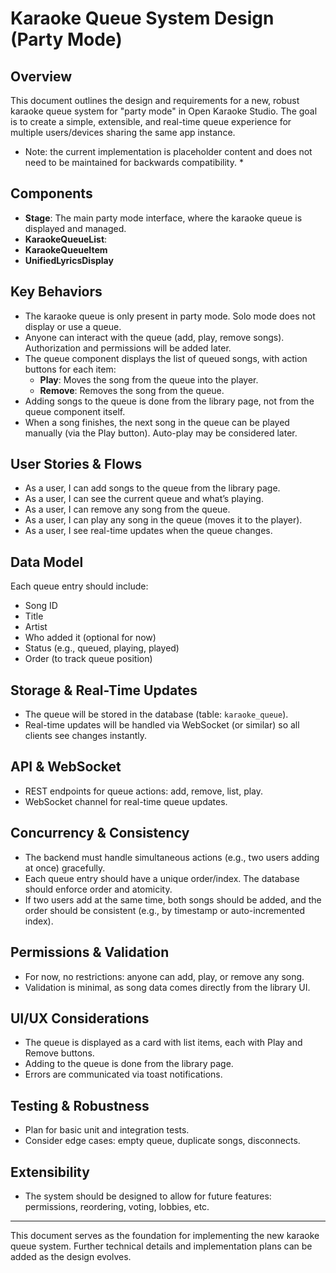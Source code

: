 # Karaoke Queue System Design (Party Mode)

## Overview
This document outlines the design and requirements for a new, robust karaoke queue system for "party mode" in Open Karaoke Studio. The goal is to create a simple, extensible, and real-time queue experience for multiple users/devices sharing the same app instance.

* Note: the current implementation is placeholder content and does not need to be maintained for backwards compatibility. *

## Components
- **Stage**: The main party mode interface, where the karaoke queue is displayed and managed.
- **KaraokeQueueList**: 
- **KaraokeQueueItem** 
- **UnifiedLyricsDisplay**

## Key Behaviors
- The karaoke queue is only present in party mode. Solo mode does not display or use a queue.
- Anyone can interact with the queue (add, play, remove songs). Authorization and permissions will be added later.
- The queue component displays the list of queued songs, with action buttons for each item:
  - **Play**: Moves the song from the queue into the player.
  - **Remove**: Removes the song from the queue.
- Adding songs to the queue is done from the library page, not from the queue component itself.
- When a song finishes, the next song in the queue can be played manually (via the Play button). Auto-play may be considered later.

## User Stories & Flows
- As a user, I can add songs to the queue from the library page.
- As a user, I can see the current queue and what’s playing.
- As a user, I can remove any song from the queue.
- As a user, I can play any song in the queue (moves it to the player).
- As a user, I see real-time updates when the queue changes.

## Data Model
Each queue entry should include:
- Song ID
- Title
- Artist
- Who added it (optional for now)
- Status (e.g., queued, playing, played)
- Order (to track queue position)

## Storage & Real-Time Updates
- The queue will be stored in the database (table: `karaoke_queue`).
- Real-time updates will be handled via WebSocket (or similar) so all clients see changes instantly.

## API & WebSocket
- REST endpoints for queue actions: add, remove, list, play.
- WebSocket channel for real-time queue updates.

## Concurrency & Consistency
- The backend must handle simultaneous actions (e.g., two users adding at once) gracefully.
- Each queue entry should have a unique order/index. The database should enforce order and atomicity.
- If two users add at the same time, both songs should be added, and the order should be consistent (e.g., by timestamp or auto-incremented index).

## Permissions & Validation
- For now, no restrictions: anyone can add, play, or remove any song.
- Validation is minimal, as song data comes directly from the library UI.

## UI/UX Considerations
- The queue is displayed as a card with list items, each with Play and Remove buttons.
- Adding to the queue is done from the library page.
- Errors are communicated via toast notifications.

## Testing & Robustness
- Plan for basic unit and integration tests.
- Consider edge cases: empty queue, duplicate songs, disconnects.

## Extensibility
- The system should be designed to allow for future features: permissions, reordering, voting, lobbies, etc.

---

This document serves as the foundation for implementing the new karaoke queue system. Further technical details and implementation plans can be added as the design evolves.
